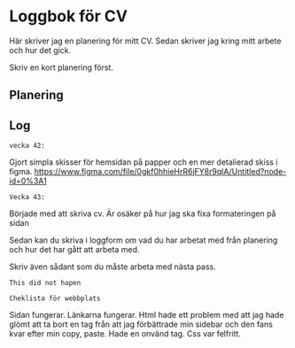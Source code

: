 # Loggbok för CV

Här skriver jag en planering för mitt CV.
Sedan skriver jag kring mitt arbete och hur det gick.

Skriv en kort planering först.

## Planering

## Log

    vecka 42:

Gjort simpla skisser för hemsidan på papper och en mer detalierad skiss i figma.
https://www.figma.com/file/0gkf0hhieHrR6jFY8r9qlA/Untitled?node-id=0%3A1  

    Vecka 43:

Började med att skriva cv. Är osäker på hur jag ska fixa formateringen på sidan

Sedan kan du skriva i loggform om vad du har arbetat med från planering och hur det har gått att arbeta med.

Skriv även sådant som du måste arbeta med nästa pass.

    This did not hapen 

    Cheklista för webbplats

Sidan fungerar.
Länkarna fungerar.
Html hade ett problem med att jag hade glömt att ta bort en </html> tag från att jag förbättrade min sidebar och den fans kvar efter min copy, paste.
Hade en onvänd </h2> tag.
Css var felfritt.